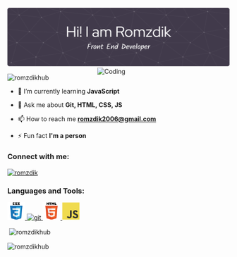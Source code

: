 ![Header](./github-header-image.png)
<img align="right" alt="Coding" width="300" src="https://media0.giphy.com/media/v1.Y2lkPTc5MGI3NjExOWwyNWVyYnlzMms2MXRneXp4bm9keGx1M28yenM3dG80ZWNhZTgxcCZlcD12MV9pbnRlcm5hbF9naWZfYnlfaWQmY3Q9Zw/QDjpIL6oNCVZ4qzGs7/giphy.webp">

<p align="left"> <img src="https://komarev.com/ghpvc/?username=romzdikhub&label=Profile%20views&color=0e75b6&style=flat" alt="romzdikhub" /> </p>

- 🌱 I’m currently learning **JavaScript**

- 💬 Ask me about **Git, HTML, CSS, JS**

- 📫 How to reach me **romzdik2006@gmail.com**

- ⚡ Fun fact **I'm a person**

<h3 align="left">Connect with me:</h3>
<p align="left">
<a href="https://instagram.com/romzdik" target="blank"><img align="center" src="https://raw.githubusercontent.com/rahuldkjain/github-profile-readme-generator/master/src/images/icons/Social/instagram.svg" alt="romzdik" height="30" width="40" /></a>
</p>

<h3 align="left">Languages and Tools:</h3>
<p align="left"> <a href="https://www.w3schools.com/css/" target="_blank" rel="noreferrer"> <img src="https://raw.githubusercontent.com/devicons/devicon/master/icons/css3/css3-original-wordmark.svg" alt="css3" width="40" height="40"/> </a> <a href="https://git-scm.com/" target="_blank" rel="noreferrer"> <img src="https://www.vectorlogo.zone/logos/git-scm/git-scm-icon.svg" alt="git" width="40" height="40"/> </a> <a href="https://www.w3.org/html/" target="_blank" rel="noreferrer"> <img src="https://raw.githubusercontent.com/devicons/devicon/master/icons/html5/html5-original-wordmark.svg" alt="html5" width="40" height="40"/> </a> <a href="https://developer.mozilla.org/en-US/docs/Web/JavaScript" target="_blank" rel="noreferrer"> <img src="https://raw.githubusercontent.com/devicons/devicon/master/icons/javascript/javascript-original.svg" alt="javascript" width="40" height="40"/> </a> </p>



<p>&nbsp;<img align="center" src="https://github-readme-stats.vercel.app/api?username=romzdikhub&show_icons=true&locale=en" alt="romzdikhub" /></p>


<p><img align="center" src="https://github-readme-streak-stats.herokuapp.com/?user=romzdikhub&" alt="romzdikhub" /></p>
